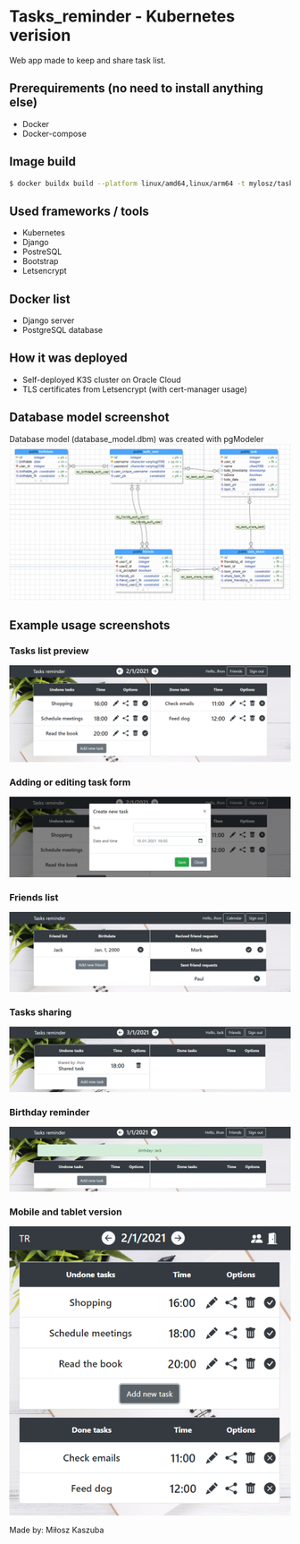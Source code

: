 # Tasks_reminder - Kubernetes verision

Web app made to keep and share task list.

## Prerequirements (no need to install anything else)
* Docker
* Docker-compose

## Image build
```sh
$ docker buildx build --platform linux/amd64,linux/arm64 -t mylosz/tasks-reminder:<tag> --push .
```

## Used frameworks / tools
* Kubernetes
* Django
* PostreSQL
* Bootstrap
* Letsencrypt

## Docker list
* Django server
* PostgreSQL database

## How it was deployed
* Self-deployed K3S cluster on Oracle Cloud
* TLS certificates from Letsencrypt (with cert-manager usage)

## Database model screenshot
Database model (database_model.dbm) was created with pgModeler
![alt text](https://github.com/miloszk9/Tasks_reminder/blob/master/example%20screenshots/pgmodeler_screenshot.PNG?raw=true)

## Example usage screenshots

### Tasks list preview
![alt text](https://github.com/miloszk9/Tasks_reminder/blob/master/example%20screenshots/tasks_list.PNG?raw=true)

### Adding or editing task form
![alt text](https://github.com/miloszk9/Tasks_reminder/blob/master/example%20screenshots/tasks_create.PNG?raw=true)

### Friends list
![alt text](https://github.com/miloszk9/Tasks_reminder/blob/master/example%20screenshots/friendlist.PNG?raw=true)

### Tasks sharing
![alt text](https://github.com/miloszk9/Tasks_reminder/blob/master/example%20screenshots/task_share.PNG?raw=true)

### Birthday reminder
![alt text](https://github.com/miloszk9/Tasks_reminder/blob/master/example%20screenshots/birthday_reminder.PNG?raw=true)

### Mobile and tablet version
![alt text](https://github.com/miloszk9/Tasks_reminder/blob/master/example%20screenshots/tablet_version.PNG?raw=true)

Made by: Miłosz Kaszuba
